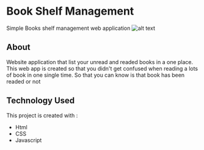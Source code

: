 # Book Shelf Management
Simple Books shelf management web application
![alt text](https://github.com/nachtstern3476/BookShelfManagement/blob/master/assets/images/large-screen.png)

## About
Website application that list your unread and readed books in a one place.
This web app is created so that you didn't get confused when reading a lots of book in one single time.
So that you can know is that book has been readed or not

## Technology Used
This project is created with :
* Html
* CSS
* Javascript
